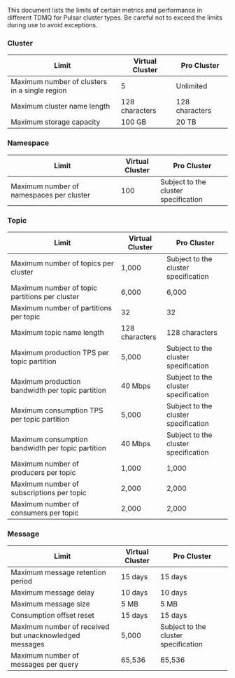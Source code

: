 This document lists the limits of certain metrics and performance in different TDMQ for Pulsar cluster types. Be careful not to exceed the limits during use to avoid exceptions.

<style>
table th:nth-of-type(1) {
width: 50%;        
}
</style>

### Cluster

| Limit | Virtual Cluster | Pro Cluster |
| -------------------- | ----------------- | ----------------- |
| Maximum number of clusters in a single region | 5         | Unlimited           |
| Maximum cluster name length | 128 characters | 128 characters |
| Maximum storage capacity | 100 GB | 20 TB |


### Namespace

| Limit | Virtual Cluster | Pro Cluster |
| ------------------------ | -------- | -------- |
| Maximum number of namespaces per cluster | 100 | Subject to the cluster specification |


### Topic

| Limit | Virtual Cluster | Pro Cluster |
| -------------------------- | ----------------- | ----------------- |
| Maximum number of topics per cluster | 1,000 | Subject to the cluster specification |
| Maximum number of topic partitions per cluster | 6,000 | 6,000 |
| Maximum number of partitions per topic        | 32                | 32 |
| Maximum topic name length | 128 characters | 128 characters |
| Maximum production TPS per topic partition | 5,000              | Subject to the cluster specification |
| Maximum production bandwidth per topic partition  | 40 Mbps           | Subject to the cluster specification |
| Maximum consumption TPS per topic partition | 5,000              | Subject to the cluster specification |
| Maximum consumption bandwidth per topic partition  | 40 Mbps           | Subject to the cluster specification |
| Maximum number of producers per topic | 1,000 | 1,000 |
| Maximum number of subscriptions per topic | 2,000 | 2,000 |
| Maximum number of consumers per topic | 2,000 | 2,000 |


### Message

| Limit | Virtual Cluster | Pro Cluster |
| ------------------------ | -------- | -------- |
| Maximum message retention period | 15 days          | 15 days          |
| Maximum message delay     | 10 days         | 10 days         |
| Maximum message size | 5 MB | 5 MB |
| Consumption offset reset     | 15 days         | 15 days         |
| Maximum number of received but unacknowledged messages | 5,000 | Subject to the cluster specification |
| Maximum number of messages per query | 65,536 | 65,536 |

